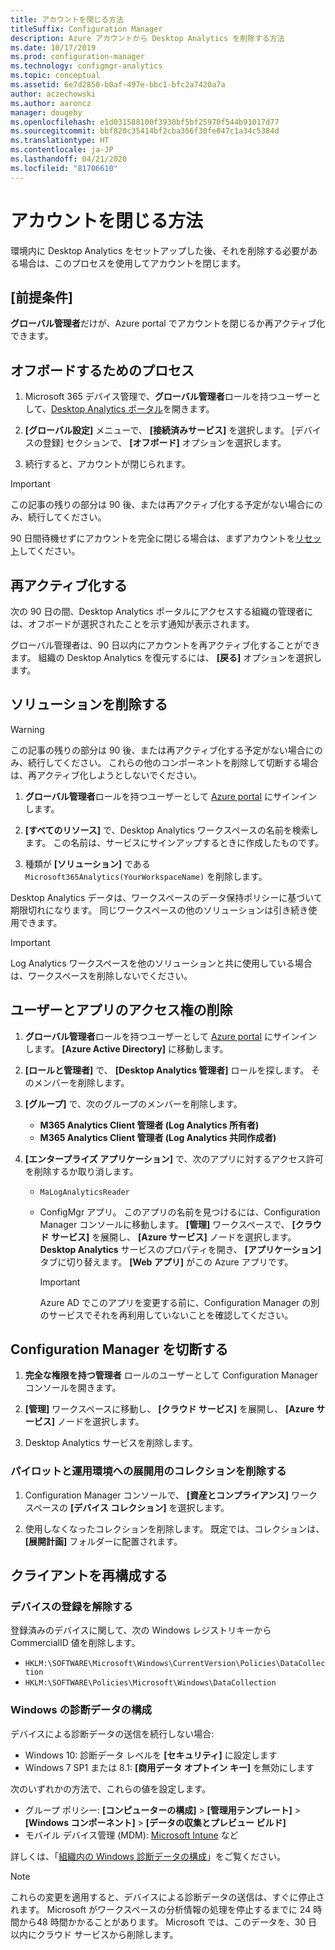 ```yaml
---
title: アカウントを閉じる方法
titleSuffix: Configuration Manager
description: Azure アカウントから Desktop Analytics を削除する方法
ms.date: 10/17/2019
ms.prod: configuration-manager
ms.technology: configmgr-analytics
ms.topic: conceptual
ms.assetid: 6e7d2850-b0af-497e-bbc1-bfc2a7420a7a
author: aczechowski
ms.author: aaroncz
manager: dougeby
ms.openlocfilehash: e1d031588100f3930bf5bf25970f544b91017d77
ms.sourcegitcommit: bbf820c35414bf2cba356f30fe047c1a34c5384d
ms.translationtype: HT
ms.contentlocale: ja-JP
ms.lasthandoff: 04/21/2020
ms.locfileid: "81706610"
---
```

# <a name="how-to-close-your-account"></a>アカウントを閉じる方法

環境内に Desktop Analytics をセットアップした後、それを削除する必要がある場合は、このプロセスを使用してアカウントを閉じます。

## <a name="prerequisites"></a>[前提条件]

**グローバル管理者**だけが、Azure portal でアカウントを閉じるか再アクティブ化できます。

## <a name="process-to-offboard"></a>オフボードするためのプロセス

1. Microsoft 365 デバイス管理で、**グローバル管理者**ロールを持つユーザーとして、[Desktop Analytics ポータル](https://aka.ms/desktopanalytics)を開きます。

1. **[グローバル設定]** メニューで、 **[接続済みサービス]** を選択します。 [デバイスの登録] セクションで、 **[オフボード]** オプションを選択します。

1. 続行すると、アカウントが閉じられます。

> [!Important]
> この記事の残りの部分は 90 後、または再アクティブ化する予定がない場合にのみ、続行してください。
>
> 90 日間待機せずにアカウントを完全に閉じる場合は、まずアカウントを[リセット](account-reset.md)してください。

## <a name="reactivate"></a>再アクティブ化する

次の 90 日の間、Desktop Analytics ポータルにアクセスする組織の管理者には、オフボードが選択されたことを示す通知が表示されます。

グローバル管理者は、90 日以内にアカウントを再アクティブ化することができます。 組織の Desktop Analytics を復元するには、 **[戻る]** オプションを選択します。

## <a name="delete-the-solution"></a>ソリューションを削除する

> [!Warning]
> この記事の残りの部分は 90 後、または再アクティブ化する予定がない場合にのみ、続行してください。 これらの他のコンポーネントを削除して切断する場合は、再アクティブ化しようとしないでください。

1. **グローバル管理者**ロールを持つユーザーとして [Azure portal](https://portal.azure.com) にサインインします。

1. **[すべてのリソース]** で、Desktop Analytics ワークスペースの名前を検索します。 この名前は、サービスにサインアップするときに作成したものです。

1. 種類が **[ソリューション]** である `Microsoft365Analytics(YourWorkspaceName)` を削除します。

Desktop Analytics データは、ワークスペースのデータ保持ポリシーに基づいて期限切れになります。 同じワークスペースの他のソリューションは引き続き使用できます。

> [!Important]  
> Log Analytics ワークスペースを他のソリューションと共に使用している場合は、ワークスペースを削除しないでください。

## <a name="remove-user-and-app-access"></a>ユーザーとアプリのアクセス権の削除

1. **グローバル管理者**ロールを持つユーザーとして [Azure portal](https://portal.azure.com) にサインインします。 **[Azure Active Directory]** に移動します。

1. **[ロールと管理者]** で、 **[Desktop Analytics 管理者]** ロールを探します。 そのメンバーを削除します。

1. **[グループ]** で、次のグループのメンバーを削除します。

    - **M365 Analytics Client 管理者 (Log Analytics 所有者)**
    - **M365 Analytics Client 管理者 (Log Analytics 共同作成者)**

1. **[エンタープライズ アプリケーション]** で、次のアプリに対するアクセス許可を削除するか取り消します。

    - `MaLogAnalyticsReader`

    - ConfigMgr アプリ。 このアプリの名前を見つけるには、Configuration Manager コンソールに移動します。 **[管理]** ワークスペースで、 **[クラウド サービス]** を展開し、 **[Azure サービス]** ノードを選択します。 **Desktop Analytics** サービスのプロパティを開き、 **[アプリケーション]** タブに切り替えます。 **[Web アプリ]** がこの Azure アプリです。

        > [!Important]  
        > Azure AD でこのアプリを変更する前に、Configuration Manager の別のサービスでそれを再利用していないことを確認してください。

## <a name="disconnect-configuration-manager"></a>Configuration Manager を切断する

1. **完全な権限を持つ管理者** ロールのユーザーとして Configuration Manager コンソールを開きます。

1. **[管理]** ワークスペースに移動し、 **[クラウド サービス]** を展開し、 **[Azure サービス]** ノードを選択します。

1. Desktop Analytics サービスを削除します。

### <a name="delete-collections-for-the-pilot-and-production-deployments"></a>パイロットと運用環境への展開用のコレクションを削除する

1. Configuration Manager コンソールで、 **[資産とコンプライアンス]** ワークスペースの **[デバイス コレクション]** を選択します。

1. 使用しなくなったコレクションを削除します。 既定では、コレクションは、 **[展開計画]** フォルダーに配置されます。  

## <a name="reconfigure-clients"></a>クライアントを再構成する

### <a name="unenroll-devices"></a>デバイスの登録を解除する

登録済みのデバイスに関して、次の Windows レジストリキーから CommercialID 値を削除します。

- `HKLM:\SOFTWARE\Microsoft\Windows\CurrentVersion\Policies\DataCollection`
- `HKLM:\SOFTWARE\Policies\Microsoft\Windows\DataCollection`

### <a name="windows-diagnostic-data-configuration"></a>Windows の診断データの構成

デバイスによる診断データの送信を続行しない場合:

- Windows 10: 診断データ レベルを **[セキュリティ]** に設定します
- Windows 7 SP1 または 8.1: **[商用データ オプトイン キー]** を無効にします

次のいずれかの方法で、これらの値を設定します。

- グループ ポリシー: **[コンピューターの構成]**  >  **[管理用テンプレート]**  >  **[Windows コンポーネント]**  >  **[データの収集とプレビュー ビルド]**
- モバイル デバイス管理 (MDM): [Microsoft Intune](https://docs.microsoft.com/intune/device-restrictions-windows-10#reporting-and-telemetry) など

詳しくは、「[組織内の Windows 診断データの構成](https://docs.microsoft.com/windows/privacy/configure-windows-diagnostic-data-in-your-organization)」をご覧ください。

> [!NOTE]  
> これらの変更を適用すると、デバイスによる診断データの送信は、すぐに停止されます。 Microsoft がワークスペースの分析情報の処理を停止するまでに 24 時間から48 時間かかることがあります。 Microsoft では、このデータを、30 日以内にクラウド サービスから削除します。
